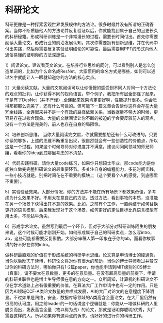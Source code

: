 
# 科研论文

科研更像是一种探索客观世界发展规律的方法论。很多时候并没有所谓的正确答案。当你不断质疑他人的方法论并反复验证以后，你就能找到属于自己的且更长久的科研秘籍。形成科研训练是一个非常漫长的过程，需要长时间付出。首先你需要阅读大量论文，形成行业的前沿发展认知。其次你需要拥有创新思维，并在代码中付出实践，然后你需要反复实验证明结论的可靠性，最后需要用PPT的形式向他人通俗易懂的证明你的方法深邃性。

1）阅读论文。建议看英文论文。在培养行业思维的同时，可以看到别人是怎么创造单词的，比如为什么命名成ResNet，大家惯用的命名方式是哪些，如何可以通过名字就能让人一眼就知道你的方法的核心卖点。

2）大量阅读文献。大量的文献阅读可以让你慢慢的感受到不同人对同一个方法论的观点的批判，让你获得不同的视角语言。举个例子，我把所有层全部连了起来，于是有了DesNet（并不严谨）,全连起来效果肯定更好啊，性能提升很多。你会觉得那都那么完美了，还有什么可做的。但可能下一篇文章会告诉你这样会存在大量冗余线路，全连起来并不是一个有效的路径依赖关系，当数据量不够大的时候，更容易存在过拟合现象。大量的文献阅读让你不断的被迫的学会要反驳前人的观点，没有一个方法是完美的，前人也存在自身的局限性。

3）培养创新思维。 当你大量阅读完文献，你就需要想想还有什么可改进的。只要你读的够多，上述的思维不断重复出现，很自然就会有一些创造性的价值点，所以这是一个过程，如果这个时候导师对你进度并不满意，建议问问同领域的师兄师姐，看看你的idea到底哪里考虑的不清楚。

4）代码实践科研。请你大量code练习，如果你只想硕士毕业，那code能力是你能独立做完完整科研论文的最重要环节。多关注自身的编程能力，多花时间实践，一些小技巧就是，别把时间花在不重要的模块上（这个要看个人的感觉，到底哪里不重要）。

5）实验验证效果。大部分情况，你的方法并不能在所有场景下都效果奇佳，多考虑为什么效果不好。不用太在意自己的方法，透过方法，看到事物的本质，没准能在另一个场景下获得出其不意的效果。比如，之前有个工作，一直纠结于如何替换更好的语言模型，后来我发现对于这个场景，如何更好的定位目标比靠语言模型有用太多，不能钻牛角尖。

6）形成学术论文。虽然写到最后一个环节，但对于大部分对科研训练陌生的朋友来说，这个时候可能才刚刚开始。如何形成属于自己的科研卖点，怎么写intro，ab，这些可能都需要反复斟酌。大部分审稿人第一印象在于你的ab，而看你故事讲的好不好在你的intro。

做科研最直观的价值在于形成系统的科研学术思维。论文算是申请博士的硬通货，当你以后励志于读博，科研论文将对你有很大的帮助。当你的博士导师看过并赞叹过你的科研方法时，哪怕你只有1-2篇paper，你也能申请到MIT级别的CS博士（真事），请不要太在意数量，更多的在意质量。在没有超高质量的前提下，申请的科研关联性也是博士生导师很在意的方向之一。众所周知，计算机的科研论文不仅在学术道路上占有很重要的价值，在算法大厂工作申请中也有一定的作用。只是因为AI领域CCF-A类论文数量的井喷式发展，AI的大厂对论文的在意程度下降明显。不过如果是网络，安全，数据库等领域的A类高含金量论文，在大厂里仍然有很高的认可度。用之前leader的一句话讲这个逻辑就是：你能从一堆做科研的人里脱引而出，发表高含金量（物以稀为贵）的论文，那就是证明你聪明/优秀，大厂需要这样的人。所以如果你有这两点的诉求，请好好的进行你的科研工作。
